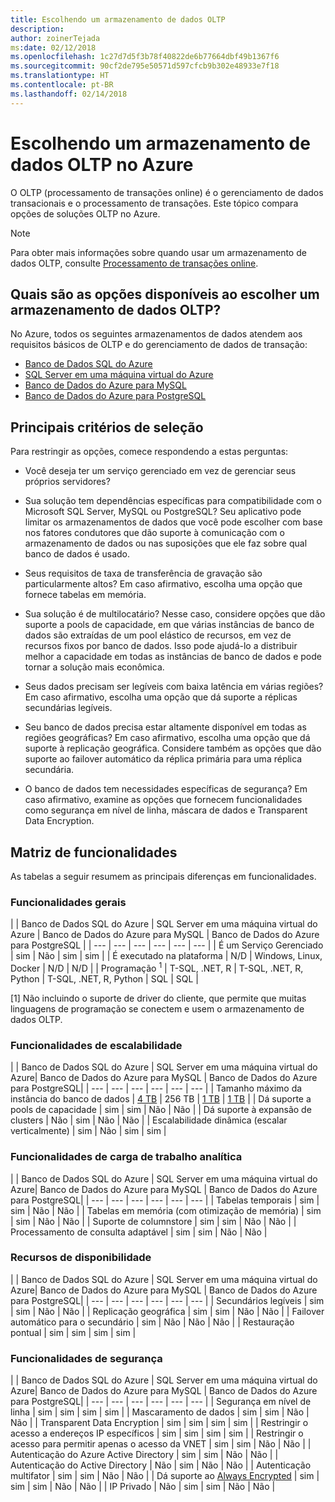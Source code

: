 ```yaml
---
title: Escolhendo um armazenamento de dados OLTP
description: 
author: zoinerTejada
ms:date: 02/12/2018
ms.openlocfilehash: 1c27d7d5f3b78f40822de6b77664dbf49b1367f6
ms.sourcegitcommit: 90cf2de795e50571d597cfcb9b302e48933e7f18
ms.translationtype: HT
ms.contentlocale: pt-BR
ms.lasthandoff: 02/14/2018
---
```

# <a name="choosing-an-oltp-data-store-in-azure"></a>Escolhendo um armazenamento de dados OLTP no Azure

O OLTP (processamento de transações online) é o gerenciamento de dados transacionais e o processamento de transações. Este tópico compara opções de soluções OLTP no Azure.

> [!NOTE]
> Para obter mais informações sobre quando usar um armazenamento de dados OLTP, consulte [Processamento de transações online](../scenarios/online-analytical-processing.md).

## <a name="what-are-your-options-when-choosing-an-oltp-data-store"></a>Quais são as opções disponíveis ao escolher um armazenamento de dados OLTP?

No Azure, todos os seguintes armazenamentos de dados atendem aos requisitos básicos de OLTP e do gerenciamento de dados de transação:

- [Banco de Dados SQL do Azure](/azure/sql-database/)
- [SQL Server em uma máquina virtual do Azure](/azure/virtual-machines/windows/sql/virtual-machines-windows-sql-server-iaas-overview?toc=%2Fazure%2Fvirtual-machines%2Fwindows%2Ftoc.json)
- [Banco de Dados do Azure para MySQL](/azure/mysql/)
- [Banco de Dados do Azure para PostgreSQL](/azure/postgresql/)

## <a name="key-selection-criteria"></a>Principais critérios de seleção

Para restringir as opções, comece respondendo a estas perguntas:

- Você deseja ter um serviço gerenciado em vez de gerenciar seus próprios servidores?

- Sua solução tem dependências específicas para compatibilidade com o Microsoft SQL Server, MySQL ou PostgreSQL? Seu aplicativo pode limitar os armazenamentos de dados que você pode escolher com base nos fatores condutores que dão suporte à comunicação com o armazenamento de dados ou nas suposições que ele faz sobre qual banco de dados é usado.

- Seus requisitos de taxa de transferência de gravação são particularmente altos? Em caso afirmativo, escolha uma opção que fornece tabelas em memória. 

- Sua solução é de multilocatário? Nesse caso, considere opções que dão suporte a pools de capacidade, em que várias instâncias de banco de dados são extraídas de um pool elástico de recursos, em vez de recursos fixos por banco de dados. Isso pode ajudá-lo a distribuir melhor a capacidade em todas as instâncias de banco de dados e pode tornar a solução mais econômica.

- Seus dados precisam ser legíveis com baixa latência em várias regiões? Em caso afirmativo, escolha uma opção que dá suporte a réplicas secundárias legíveis.

- Seu banco de dados precisa estar altamente disponível em todas as regiões geográficas? Em caso afirmativo, escolha uma opção que dá suporte à replicação geográfica. Considere também as opções que dão suporte ao failover automático da réplica primária para uma réplica secundária.

- O banco de dados tem necessidades específicas de segurança? Em caso afirmativo, examine as opções que fornecem funcionalidades como segurança em nível de linha, máscara de dados e Transparent Data Encryption.

## <a name="capability-matrix"></a>Matriz de funcionalidades

As tabelas a seguir resumem as principais diferenças em funcionalidades.

### <a name="general-capabilities"></a>Funcionalidades gerais 
| | Banco de Dados SQL do Azure | SQL Server em uma máquina virtual do Azure | Banco de Dados do Azure para MySQL | Banco de Dados do Azure para PostgreSQL |
| --- | --- | --- | --- | --- | --- |
| É um Serviço Gerenciado | sim | Não  | sim | sim |
| É executado na plataforma | N/D | Windows, Linux, Docker | N/D | N/D |
| Programação <sup>1</sup> | T-SQL, .NET, R | T-SQL, .NET, R, Python | T-SQL, .NET, R, Python | SQL | SQL |

[1] Não incluindo o suporte de driver do cliente, que permite que muitas linguagens de programação se conectem e usem o armazenamento de dados OLTP.

### <a name="scalability-capabilities"></a>Funcionalidades de escalabilidade
| | Banco de Dados SQL do Azure | SQL Server em uma máquina virtual do Azure| Banco de Dados do Azure para MySQL | Banco de Dados do Azure para PostgreSQL|
| --- | --- | --- | --- | --- | --- |
| Tamanho máximo da instância do banco de dados | [4 TB](/azure/sql-database/sql-database-resource-limits) | 256 TB | [1 TB](/azure/mysql/concepts-limits) | [1 TB](/azure/postgresql/concepts-limits) |
| Dá suporte a pools de capacidade  | sim | sim | Não  | Não  |
| Dá suporte à expansão de clusters  | Não  | sim | Não  | Não  |
| Escalabilidade dinâmica (escalar verticalmente)  | sim | Não  | sim | sim |

### <a name="analytic-workload-capabilities"></a>Funcionalidades de carga de trabalho analítica
| | Banco de Dados SQL do Azure | SQL Server em uma máquina virtual do Azure| Banco de Dados do Azure para MySQL | Banco de Dados do Azure para PostgreSQL|
| --- | --- | --- | --- | --- | --- | 
| Tabelas temporais | sim | sim | Não  | Não  |
| Tabelas em memória (com otimização de memória) | sim | sim | Não  | Não  |
| Suporte de columnstore | sim | sim | Não  | Não  |
| Processamento de consulta adaptável | sim | sim | Não  | Não  |

### <a name="availability-capabilities"></a>Recursos de disponibilidade
| | Banco de Dados SQL do Azure | SQL Server em uma máquina virtual do Azure| Banco de Dados do Azure para MySQL | Banco de Dados do Azure para PostgreSQL|
| --- | --- | --- | --- | --- | --- | 
| Secundários legíveis | sim | sim | Não  | Não  | 
| Replicação geográfica | sim | sim | Não  | Não  | 
| Failover automático para o secundário | sim | Não  | Não  | Não |
| Restauração pontual | sim | sim | sim | sim |

### <a name="security-capabilities"></a>Funcionalidades de segurança
| | Banco de Dados SQL do Azure | SQL Server em uma máquina virtual do Azure| Banco de Dados do Azure para MySQL | Banco de Dados do Azure para PostgreSQL|
| --- | --- | --- | --- | --- | --- | 
| Segurança em nível de linha | sim | sim | sim | sim |
| Mascaramento de dados | sim | sim | Não  | Não  |
| Transparent Data Encryption | sim | sim | sim | sim |
| Restringir o acesso a endereços IP específicos | sim | sim | sim | sim |
| Restringir o acesso para permitir apenas o acesso da VNET | sim | sim | Não  | Não  |
| Autenticação do Azure Active Directory | sim | sim | Não  | Não  |
| Autenticação do Active Directory | Não  | sim | Não  | Não  |
| Autenticação multifator | sim | sim | Não  | Não  |
| Dá suporte ao [Always Encrypted](/sql/relational-databases/security/encryption/always-encrypted-database-engine) | sim | sim | sim | Não  | Não  |
| IP Privado | Não  | sim | sim | Não  | Não  |

